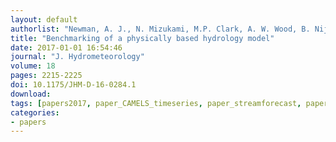 ```yaml
---
layout: default
authorlist: "Newman, A. J., N. Mizukami, M.P. Clark, A. W. Wood, B. Nijssen, and G. Nearing"
title: "Benchmarking of a physically based hydrology model"
date: 2017-01-01 16:54:46
journal: "J. Hydrometeorology"
volume: 18 
pages: 2215-2225
doi: 10.1175/JHM-D-16-0284.1
download:
tags: [papers2017, paper_CAMELS_timeseries, paper_streamforecast, paper_params, paper_MPRflex]
categories:
- papers
---
```


